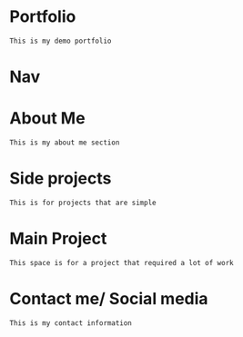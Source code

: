 # Portfolio
    This is my demo portfolio

# Nav
    
# About Me
    This is my about me section

# Side projects
    This is for projects that are simple

# Main Project
    This space is for a project that required a lot of work

# Contact me/ Social media
    This is my contact information